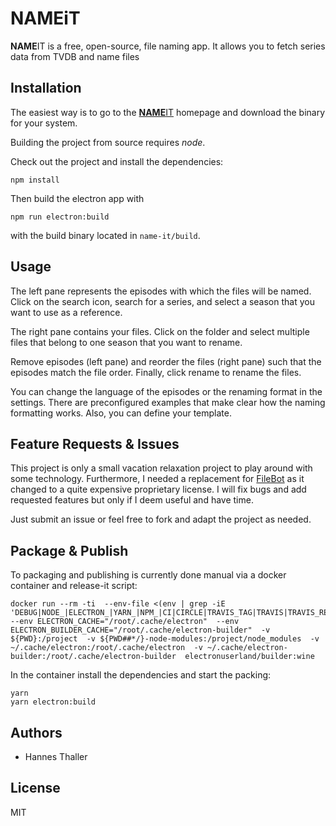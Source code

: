 # **NAME**iT

**NAME**IT is a free, open-source, file naming app. It allows you to fetch series data from TVDB and name files


## Installation
The easiest way is to go to the [**NAME**IT](https://tallic.github.io/name-it/) homepage and download the binary for your system.

Building the project from source requires *node*.

Check out the project and install the dependencies:
```
npm install
``` 

Then build the electron app with 
```
npm run electron:build
```
with the build binary located in `name-it/build`.

## Usage
The left pane represents the episodes with which the files will be named.
Click on the search icon, search for a series, and select a season that you want to use as a reference.

The right pane contains your files.
Click on the folder and select multiple files that belong to one season that you want to rename.

Remove episodes (left pane) and reorder the files (right pane) such that the episodes match the file order.
Finally, click rename to rename the files.

You can change the language of the episodes or the renaming format in the settings.
There are preconfigured examples that make clear how the naming formatting works.
Also, you can define your template.


## Feature Requests & Issues
This project is only a small vacation relaxation project to play around with some technology.
Furthermore, I needed a replacement for [FileBot](https://www.filebot.net/) as it changed to a quite expensive proprietary license. 
I will fix bugs and add requested features but only if I deem useful and have time.

Just submit an issue or feel free to fork and adapt the project as needed.

## Package & Publish
To packaging and publishing is currently done manual via a docker container and release-it script:
```
docker run --rm -ti  --env-file <(env | grep -iE 'DEBUG|NODE_|ELECTRON_|YARN_|NPM_|CI|CIRCLE|TRAVIS_TAG|TRAVIS|TRAVIS_REPO_|TRAVIS_BUILD_|TRAVIS_BRANCH|TRAVIS_PULL_REQUEST_|APPVEYOR_|CSC_|GH_|GITHUB_|BT_|AWS_|STRIP|BUILD_')  --env ELECTRON_CACHE="/root/.cache/electron"  --env ELECTRON_BUILDER_CACHE="/root/.cache/electron-builder"  -v ${PWD}:/project  -v ${PWD##*/}-node-modules:/project/node_modules  -v ~/.cache/electron:/root/.cache/electron  -v ~/.cache/electron-builder:/root/.cache/electron-builder  electronuserland/builder:wine
```
In the container install the dependencies and start the packing:
```
yarn
yarn electron:build
```


## Authors
* Hannes Thaller

## License
MIT
